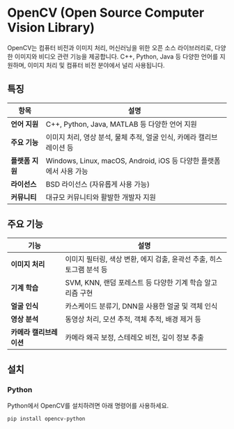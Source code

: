 # OpenCV (Open Source Computer Vision Library)

OpenCV는 컴퓨터 비전과 이미지 처리, 머신러닝을 위한 오픈 소스 라이브러리로, 다양한 이미지와 비디오 관련 기능을 제공합니다. C++, Python, Java 등 다양한 언어를 지원하며, 이미지 처리 및 컴퓨터 비전 분야에서 널리 사용됩니다.

## 특징

| 항목          | 설명                                                                 |
|---------------|----------------------------------------------------------------------|
| **언어 지원** | C++, Python, Java, MATLAB 등 다양한 언어 지원                        |
| **주요 기능** | 이미지 처리, 영상 분석, 물체 추적, 얼굴 인식, 카메라 캘리브레이션 등   |
| **플랫폼 지원**| Windows, Linux, macOS, Android, iOS 등 다양한 플랫폼에서 사용 가능  |
| **라이선스**   | BSD 라이선스 (자유롭게 사용 가능)                                    |
| **커뮤니티**   | 대규모 커뮤니티와 활발한 개발자 지원                                 |

## 주요 기능

| 기능               | 설명                                                                 |
|--------------------|----------------------------------------------------------------------|
| **이미지 처리**    | 이미지 필터링, 색상 변환, 에지 검출, 윤곽선 추출, 히스토그램 분석 등   |
| **기계 학습**      | SVM, KNN, 랜덤 포레스트 등 다양한 기계 학습 알고리즘 구현            |
| **얼굴 인식**      | 카스케이드 분류기, DNN을 사용한 얼굴 및 객체 인식                     |
| **영상 분석**      | 동영상 처리, 모션 추적, 객체 추적, 배경 제거 등                      |
| **카메라 캘리브레이션**| 카메라 왜곡 보정, 스테레오 비전, 깊이 정보 추출                      |

## 설치

### Python
Python에서 OpenCV를 설치하려면 아래 명령어를 사용하세요.

```bash
pip install opencv-python
